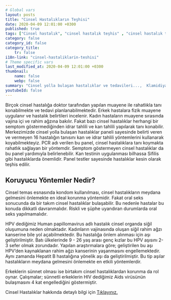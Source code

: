 ```yaml
---
# Global vars
layout: posts
title: "Cinsel Hastalıkların Teşhisi"
date: 2020-04-09 12:01:00 +0300
published: true
tags: ["Cinsel hastalık", "cinsel hastalık teşhis" , "cinsel hastalık tedavi" , "cinsel hastalık belirti" , "cinsel hastalık kan tahlili" , "cinsel hastalık korunma yöntemleri" , "frengi", "genital herpes", "Klamidiya", "Genital bit", "Genital uçuk", "Hepatit B", "aids", "HPV", "hiv", "Trikomnas","Sifiliz", "Moluskum kantagiyozum", "Genital Uyuz", "Bel soğukluğu" , "gonore" , "cinsel hastalık çözüm" , "Moluskum kantagiyozum tedavi", "Bel soğukluğu tedavi" , "klamidya tedavi" , "frengi tedavi"  , " genital bit tedavi"  , " genital uçuk tedavi"  , "hepatit b tedavi"  , "hiv tedavi"  , "hpv tedavi" , "Trikomonas tedavi", "cinsel hastalık tahlil", "cinsel hastalık pcr testi" ]
category: false
category_id: false
category_title:
    tr: false
i18n-link: "cinsel-hastaliklarin-teshisi"
# Theme specific vars
last_modified_at: 2020-04-09 12:01:00 +0300
thumbnail:
    name: false
    webp: false
summary: "Cinsel yolla bulaşan hastalıklar ve tedavileri...,  Klamidiya, Şankı, Genital bit, Genital uçuk, Hepatit B, AIDS, HPV, Trikomonas, Sifiliz, Uyuz, Moluskum kantagiyozum ve Bel soğukluğu hastalıklarının belirtileri, teşhisleri ve tedavileri hakkında detaylı bilgi. "
youtubeId: false
---
```






Birçok cinsel hastalığa doktor tarafından yapılan muayene ile rahatlıkla tanı konabilmekte ve tedavi planlanabilmektedir. Erkek hastalara fizik muayene uygulanır ve hastalık belirtileri incelenir. Kadın hastaların muayene sırasında vajina içi ve rahim ağzına bakılır. Fakat bazı cinsel hastalıklar herhangi bir semptom göstermediğinden idrar tahlili ve kan tahlili yapılarak tanı konabilir. Merkezimizde cinsel yolla bulaşan hastalıklar paneli sayesinde belirti veren ve vermeyen 16 hastalığın tanısını kan ve idrar tahlili yöntemlerini kullanarak koyabilmekteyiz. PCR adı verilen bu panel, cinsel hastalıklara tanı koymakta rahatlık sağlayan bir yöntemdir. Semptom göstermeyen cinsel hastalıklar da bu panel yardımıyla belirlenebilir. Kan testinin uygulanması bilhassa Sifilis gibi hastalıklarda önemlidir. Panel testler sayesinde hastalıklar kesin olarak teşhis edilir.

## Koruyucu Yöntemler Nedir?

Cinsel temas esnasında kondom kullanılması, cinsel hastalıkların meydana gelmesini önlemekte en ideal korunma yöntemidir. Fakat oral seks sonucunda da bir takım cinsel hastalıklar bulaşabilir. Bu nedenle hastalar bu konuda dikkatli davranmalıdır. Riskli ve şüphe uyandıran durumlarda oral seks yapılmamalıdır.

HPV dediğimiz Human papillomavirus adlı hastalık cinsel organda siğil oluşumuna neden olmaktadır. Kadınların vajinasında oluşan siğil rahim ağzı kanserine bile yol açabilmektedir. Bu hastalığa önlem alınması için aşı geliştirilmiştir. Batı ülkelerinde 9 - 26 yaş arası genç kızlar bu HPV aşısını 2-3 sefer olmak zorundadır. Yapılan araştırmalara göre; geliştirilen bu aşı HPV’den kaynaklanan rahim ağzı kanserinin yaşanmasını engellemektedir. Aynı zamanda Hepatit B hastalığına yönelik aşı da geliştirilmiştir. Bu tip aşılar hastalıkların meydana gelmesini önlemekte en etkili yöntemlerdir.

Erkeklerin sünnet olması ise birtakım cinsel hastalıklardan korunma da rol oynar. Çalışmalar; sünnetli erkeklerin HIV dediğimiz Aids virüsünün bulaşmasını 4 kat engellediğini göstermiştir.



Cinsel Hastalıklar hakkında detaylı bilgi için [Tıklayınız.](https://www.onoluroloji.com/cinsel-hastaliklar)
